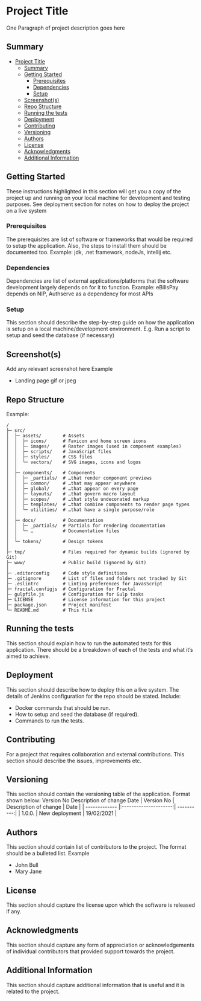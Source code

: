 # Project Title

One Paragraph of project description goes here

## Summary

- [Project Title](#project-title)
  - [Summary](#summary)
  - [Getting Started](#getting-started)
    - [Prerequisites](#prerequisites)
    - [Dependencies](#dependencies)
    - [Setup](#setup)
  - [Screenshot(s)](#screenshots)
  - [Repo Structure](#repo-structure)
  - [Running the tests](#running-the-tests)
  - [Deployment](#deployment)
  - [Contributing](#contributing)
  - [Versioning](#versioning)
  - [Authors](#authors)
  - [License](#license)
  - [Acknowledgments](#acknowledgments)
  - [Additional Information](#additional-information)

## Getting Started

These instructions highlighted in this section will get you a copy of the project up and running on your local machine for development and testing purposes. See deployment section for notes on how to deploy the project on a live system

### Prerequisites

The prerequisites are list of software or frameworks that would be required to setup the application. Also, the steps to install them should be documented too.
Example: jdk, .net framework, nodeJs, intellij etc.

### Dependencies

Dependencies are list of external applications/platforms that the software development largely depends on for it to function.
Example: eBillsPay depends on NIP, Authserve as a dependency for most APIs

### Setup

This section should describe the step-by-step guide on how the application is setup on a local machine/development environment.
E.g. Run a script to setup and seed the database (if necessary)

## Screenshot(s)

Add any relevant screenshot here
Example

- Landing page gif or jpeg

## Repo Structure

 Example:
```
/
├─ src/
│  ├─ assets/        # Assets
│  │  ├─ icons/      # Favicon and home screen icons
│  │  ├─ images/     # Raster images (used in component examples)
│  │  ├─ scripts/    # JavaScript files
│  │  ├─ styles/     # CSS files
│  │  └─ vectors/    # SVG images, icons and logos
│  │
│  ├─ components/    # Components
│  │  ├─ _partials/  # …that render component previews
│  │  ├─ common/     # …that may appear anywhere
│  │  ├─ global/     # …that appear on every page
│  │  ├─ layouts/    # …that govern macro layout
│  │  ├─ scopes/     # …that style undecorated markup
│  │  ├─ templates/  # …that combine components to render page types
│  │  └─ utilities/  # …that have a single purpose/role
│  │
│  ├─ docs/          # Documentation
│  │  ├─ _partials/  # Partials for rendering documentation
│  │  └─ …           # Documentation files
│  │
│  └─ tokens/        # Design tokens
│
├─ tmp/              # Files required for dynamic builds (ignored by Git)
├─ www/              # Public build (ignored by Git)
│
├─ .editorconfig     # Code style definitions
├─ .gitignore        # List of files and folders not tracked by Git
├─ .eslintrc         # Linting preferences for JavasScript
├─ fractal.configjs  # Configuration for Fractal
├─ gulpfile.js       # Configuration for Gulp tasks
├─ LICENSE           # License information for this project
├─ package.json      # Project manifest
└─ README.md         # This file
```

## Running the tests

This section should explain how to run the automated tests for this application. There should be a breakdown of each of the tests and what it’s aimed to achieve.

## Deployment

This section should describe how to deploy this on a live system. The details of Jenkins configuration for the repo should be stated. Include:

- Docker commands that should be run.
- How to setup and seed the database (if required).
- Commands to run the tests.

## Contributing

For a project that requires collaboration and external contributions. This section should describe the issues, improvements etc.

## Versioning

This section should contain the versioning table of the application. Format shown below:
Version No
Description of change
Date
| Version No    | Description of change | Date       |
| ------------- |:---------------------:| ----------:|
| 1.0.0.        | New deployment        | 19/02/2021 |

## Authors

This section should contain list of contributors to the project. The format should be a bulleted list.
Example

- John Bull
- Mary Jane

## License

This section should capture the license upon which the software is released if any.

## Acknowledgments

This section should capture any form of appreciation or acknowledgements of individual contributors that provided support towards the project.

## Additional Information

This section should capture additional information that is useful and it is related to the project.
